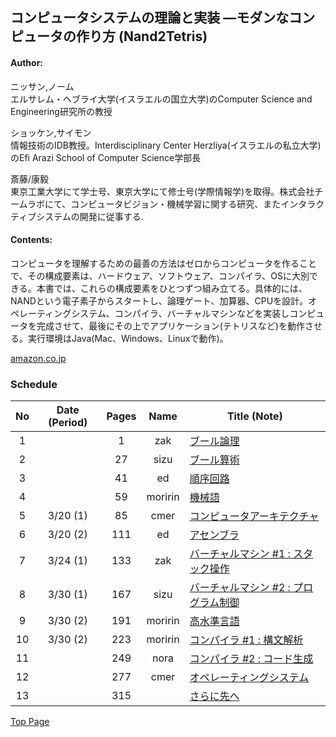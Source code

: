 ## コンピュータシステムの理論と実装 ―モダンなコンピュータの作り方 (Nand2Tetris)
#### Author:  
ニッサン,ノーム  
エルサレム・ヘブライ大学(イスラエルの国立大学)のComputer Science and Engineering研究所の教授
  
ショッケン,サイモン  
情報技術のIDB教授。Interdisciplinary Center Herzliya(イスラエルの私立大学)のEfi Arazi School of Computer Science学部長  
  
斎藤/康毅  
東京工業大学にて学士号、東京大学にて修士号(学際情報学)を取得。株式会社チームラボにて、コンピュータビジョン・機械学習に関する研究、またインタラクティブシステムの開発に従事する.  

#### Contents:
コンピュータを理解するための最善の方法はゼロからコンピュータを作ることで、その構成要素は、ハードウェア、ソフトウェア、コンパイラ、OSに大別できる。本書では、これらの構成要素をひとつずつ組み立てる。具体的には、NANDという電子素子からスタートし、論理ゲート、加算器、CPUを設計。オペレーティングシステム、コンパイラ、バーチャルマシンなどを実装しコンピュータを完成させて、最後にその上でアプリケーション(テトリスなど)を動作させる。実行環境はJava(Mac、Windows、Linuxで動作)。

[amazon.co.jp](https://www.amazon.co.jp/dp/4873117127)

### Schedule

| No  | Date (Period) | Pages | Name    | Title (Note)                                  |
|:---:|:-------------:|:-----:|:-------:|-----------------------------------------------|
|   1 |               |     1 |     zak | [ブール論理]() |
|   2 |               |    27 |    sizu | [ブール算術]() |
|   3 |               |    41 |      ed | [順序回路]() |
|   4 |               |    59 | moririn | [機械語]() |
|   5 |      3/20 (1) |    85 |    cmer | [コンピュータアーキテクチャ](https://drive.google.com/open?id=1__d93n2fLFx4yTMzQRrjB9ssRgpi1KJP) |
|   6 |      3/20 (2) |   111 |      ed | [アセンブラ](https://drive.google.com/file/d/1H6bj335h6h2lWd6lT2lOwrzEoTdB2IxO/view?usp=sharing) |
|   7 |      3/24 (1) |   133 |     zak | [バーチャルマシン \#1 : スタック操作](https://docs.google.com/presentation/d/1Vy5_SSy7CXb3QxGTXdTZTRBjh0lVdSJ6j14WwYeh3HA/edit?usp=sharing) |
|   8 |      3/30 (1) |   167 |    sizu | [バーチャルマシン \#2 : プログラム制御]() |
|   9 |      3/30 (2) |   191 | moririn | [高水準言語](https://drive.google.com/open?id=18WEGFf9OxMRNOzXrXSeEJuxDEBzMxCJW) |
|  10 |      3/30 (2) |   223 | moririn | [コンパイラ \#1 : 構文解析](https://drive.google.com/file/d/1Y5QK1LehHJrfREYG14lnxiAdrXnQZ9Pt/view?usp=sharing) |
|  11 |               |   249 |    nora | [コンパイラ \#2 : コード生成]() |
|  12 |               |   277 |    cmer | [オペレーティングシステム]() |
|  13 |               |   315 |         | [さらに先へ]() |

[Top Page](../index.md)
